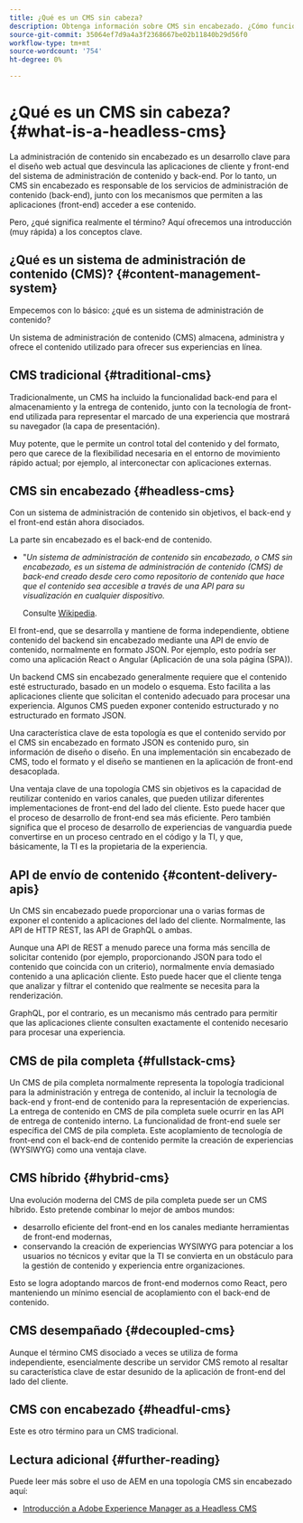 ```yaml
---
title: ¿Qué es un CMS sin cabeza?
description: Obtenga información sobre CMS sin encabezado. ¿Cómo funcionan? ¿Cuáles son las alternativas y diferencias? ¿Por qué querría utilizar un CMS sin encabezado?
source-git-commit: 35064ef7d9a4a3f2368667be02b11840b29d56f0
workflow-type: tm+mt
source-wordcount: '754'
ht-degree: 0%

---
```



# ¿Qué es un CMS sin cabeza? {#what-is-a-headless-cms}

La administración de contenido sin encabezado es un desarrollo clave para el diseño web actual que desvincula las aplicaciones de cliente y front-end del sistema de administración de contenido y back-end. Por lo tanto, un CMS sin encabezado es responsable de los servicios de administración de contenido (back-end), junto con los mecanismos que permiten a las aplicaciones (front-end) acceder a ese contenido.

Pero, ¿qué significa realmente el término? Aquí ofrecemos una introducción (muy rápida) a los conceptos clave.

## ¿Qué es un sistema de administración de contenido (CMS)? {#content-management-system}

Empecemos con lo básico: ¿qué es un sistema de administración de contenido?

Un sistema de administración de contenido (CMS) almacena, administra y ofrece el contenido utilizado para ofrecer sus experiencias en línea.

## CMS tradicional {#traditional-cms}

Tradicionalmente, un CMS ha incluido la funcionalidad back-end para el almacenamiento y la entrega de contenido, junto con la tecnología de front-end utilizada para representar el marcado de una experiencia que mostrará su navegador (la capa de presentación).

Muy potente, que le permite un control total del contenido y del formato, pero que carece de la flexibilidad necesaria en el entorno de movimiento rápido actual; por ejemplo, al interconectar con aplicaciones externas.

## CMS sin encabezado {#headless-cms}

Con un sistema de administración de contenido sin objetivos, el back-end y el front-end están ahora disociados.

La parte sin encabezado es el back-end de contenido.

* &quot;*Un sistema de administración de contenido sin encabezado, o CMS sin encabezado, es un sistema de administración de contenido (CMS) de back-end creado desde cero como repositorio de contenido que hace que el contenido sea accesible a través de una API para su visualización en cualquier dispositivo.*

   Consulte [Wikipedia](https://en.wikipedia.org/wiki/Headless_content_management_system).

El front-end, que se desarrolla y mantiene de forma independiente, obtiene contenido del backend sin encabezado mediante una API de envío de contenido, normalmente en formato JSON. Por ejemplo, esto podría ser como una aplicación React o Angular (Aplicación de una sola página (SPA)).

Un backend CMS sin encabezado generalmente requiere que el contenido esté estructurado, basado en un modelo o esquema. Esto facilita a las aplicaciones cliente que solicitan el contenido adecuado para procesar una experiencia. Algunos CMS pueden exponer contenido estructurado y no estructurado en formato JSON.

Una característica clave de esta topología es que el contenido servido por el CMS sin encabezado en formato JSON es contenido puro, sin información de diseño o diseño. En una implementación sin encabezado de CMS, todo el formato y el diseño se mantienen en la aplicación de front-end desacoplada.

Una ventaja clave de una topología CMS sin objetivos es la capacidad de reutilizar contenido en varios canales, que pueden utilizar diferentes implementaciones de front-end del lado del cliente. Esto puede hacer que el proceso de desarrollo de front-end sea más eficiente. Pero también significa que el proceso de desarrollo de experiencias de vanguardia puede convertirse en un proceso centrado en el código y la TI, y que, básicamente, la TI es la propietaria de la experiencia.

## API de envío de contenido {#content-delivery-apis}

Un CMS sin encabezado puede proporcionar una o varias formas de exponer el contenido a aplicaciones del lado del cliente. Normalmente, las API de HTTP REST, las API de GraphQL o ambas.

Aunque una API de REST a menudo parece una forma más sencilla de solicitar contenido (por ejemplo, proporcionando JSON para todo el contenido que coincida con un criterio), normalmente envía demasiado contenido a una aplicación cliente. Esto puede hacer que el cliente tenga que analizar y filtrar el contenido que realmente se necesita para la renderización.

GraphQL, por el contrario, es un mecanismo más centrado para permitir que las aplicaciones cliente consulten exactamente el contenido necesario para procesar una experiencia.

## CMS de pila completa {#fullstack-cms}

Un CMS de pila completa normalmente representa la topología tradicional para la administración y entrega de contenido, al incluir la tecnología de back-end y front-end de contenido para la representación de experiencias. La entrega de contenido en CMS de pila completa suele ocurrir en las API de entrega de contenido interno. La funcionalidad de front-end suele ser específica del CMS de pila completa. Este acoplamiento de tecnología de front-end con el back-end de contenido permite la creación de experiencias (WYSIWYG) como una ventaja clave.

## CMS híbrido {#hybrid-cms}

Una evolución moderna del CMS de pila completa puede ser un CMS híbrido. Esto pretende combinar lo mejor de ambos mundos:

* desarrollo eficiente del front-end en los canales mediante herramientas de front-end modernas,
* conservando la creación de experiencias WYSIWYG para potenciar a los usuarios no técnicos y evitar que la TI se convierta en un obstáculo para la gestión de contenido y experiencia entre organizaciones.

Esto se logra adoptando marcos de front-end modernos como React, pero manteniendo un mínimo esencial de acoplamiento con el back-end de contenido.

## CMS desempañado {#decoupled-cms}

Aunque el término CMS disociado a veces se utiliza de forma independiente, esencialmente describe un servidor CMS remoto al resaltar su característica clave de estar desunido de la aplicación de front-end del lado del cliente.

## CMS con encabezado {#headful-cms}

Este es otro término para un CMS tradicional.

## Lectura adicional {#further-reading}

Puede leer más sobre el uso de AEM en una topología CMS sin encabezado aquí:

* [Introducción a Adobe Experience Manager as a Headless CMS](/help/headless/introduction.md)
